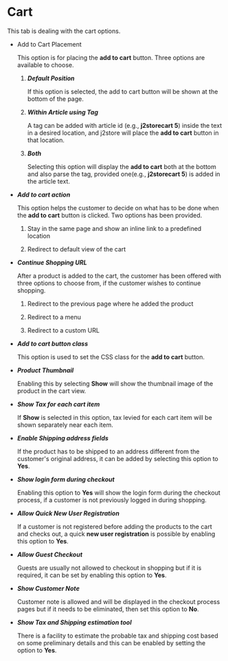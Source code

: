 # Cart

This tab is dealing with the cart options.

* Add to Cart Placement

    This option is for placing the **add to cart** button. Three options are available to choose.
    1. ***Default Position***
    
        If this option is selected, the add to cart button will be shown at the bottom of the page.
    2. ***Within Article using Tag***
    
        A tag can be added with article id (e.g., **j2storecart 5**) inside the text in a desired location, and j2store will place the **add to cart** button in that location.
    3. ***Both***
    
        Selecting this option will display the **add to cart** both at the bottom and also parse the tag, provided one(e.g., **j2storecart 5**) is added in the article text.
        
* ***Add to cart action***

    This option helps the customer to decide on what has to be done when the **add to cart** button is clicked. Two options has been provided.
    
    1. Stay in the same page and show an inline link to a predefined location
    
    2. Redirect to default view of the cart
    

* ***Continue Shopping URL***

    After a product is added to the cart, the customer has been offered with three options to choose from, if the customer wishes to continue shopping.
    
    1. Redirect to the previous page where he added the product
    
    2. Redirect to a menu
    
    3. Redirect to a custom URL

* ***Add to cart button class***

    This option is used to set the CSS class for the **add to cart** button.

* ***Product Thumbnail***

    Enabling this by selecting **Show** will show the thumbnail image of the product in the cart view.

* ***Show Tax for each cart item***

    If **Show** is selected in this option, tax levied for each cart item will be shown separately near each item. 

* ***Enable Shipping address fields***

    If the product has to be shipped to an address different from the customer's original address, it can be added by selecting this option to **Yes**.

* ***Show login form during checkout***

    Enabling this option to **Yes** will show the login form during the checkout process, if a customer is not previously logged in during shopping.

* ***Allow Quick New User Registration***

    If a customer is not registered before adding the products to the cart and checks out, a quick **new user registration** is possible by enabling this option to **Yes**.

* ***Allow Guest Checkout***

    Guests are usually not allowed to checkout in shopping but if it is required, it can be set by enabling this option to **Yes**.

* ***Show Customer Note***

    Customer note is allowed and will be displayed in the checkout process pages but if it needs to be eliminated, then set this option to **No**.

* ***Show Tax and Shipping estimation tool***

    There is a facility to estimate the probable tax and shipping cost based on some preliminary details and this can be enabled by setting the option to **Yes**.
